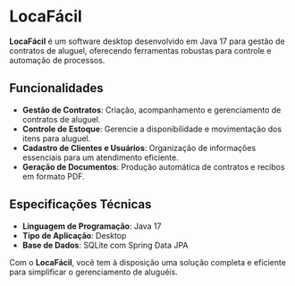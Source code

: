 # LocaFácil  

**LocaFácil** é um software desktop desenvolvido em Java 17 para gestão de contratos de aluguel, oferecendo ferramentas robustas para controle e automação de processos.  

## Funcionalidades  

- **Gestão de Contratos**: Criação, acompanhamento e gerenciamento de contratos de aluguel.  
- **Controle de Estoque**: Gerencie a disponibilidade e movimentação dos itens para aluguel.  
- **Cadastro de Clientes e Usuários**: Organização de informações essenciais para um atendimento eficiente.  
- **Geração de Documentos**: Produção automática de contratos e recibos em formato PDF.  

## Especificações Técnicas  

- **Linguagem de Programação**: Java 17  
- **Tipo de Aplicação**: Desktop  
- **Base de Dados**: SQLite com Spring Data JPA  

Com o **LocaFácil**, você tem à disposição uma solução completa e eficiente para simplificar o gerenciamento de aluguéis.  
